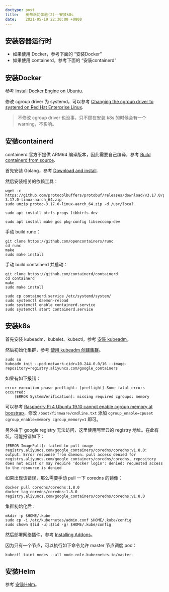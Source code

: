 ```yaml
---
doctype: post
title:   树莓派初体验(2)——安装k8s
date:    2021-05-19 22:30:00 +0800
---
```


## 安装容器运行时

- 如果使用 Docker，参考下面的 “安装Docker”
- 如果使用 containerd，参考下面的 “安装containerd”

## 安装Docker

参考 [Install Docker Engine on Ubuntu](https://docs.docker.com/engine/install/ubuntu/).

修改 cgroup driver 为 systemd，可以参考 [Changing the cgroup driver to systemd on Red Hat Enterprise Linux](https://www.ibm.com/docs/pl/cloud-private/3.1.2?topic=ts-changing-cgroup-driver-systemd-red-hat-enterprise-linux).

> 不修改 cgroup driver 也没事，只不顾在安装 k8s 的时候会有一个 warning，不影响。

## 安装containerd

containerd 官方不提供 ARM64 编译版本，因此需要自己编译，参考 [Build containerd from source](https://github.com/containerd/containerd/blob/master/BUILDING.md).

首先安装 Golang，参考 [Download and install](https://golang.org/doc/install).

然后安装相关的依赖工具：

```shell
wget -c https://github.com/protocolbuffers/protobuf/releases/download/v3.17.0/protoc-3.17.0-linux-aarch_64.zip
sudo unzip protoc-3.17.0-linux-aarch_64.zip -d /usr/local

sudo apt install btrfs-progs libbtrfs-dev

sudo apt install make gcc pkg-config libseccomp-dev
```

手动 build runc：

```shell
git clone https://github.com/opencontainers/runc
cd runc
make
sudo make install
```

手动 build containerd 并启动：

```shell
git clone https://github.com/containerd/containerd
cd containerd
make
sudo make install

sudo cp containerd.service /etc/systemd/system/
sudo systemctl daemon-reload
sudo systemctl enable containerd.service
sudo systemctl start containerd.service
```

## 安装k8s

首先安装 kubeadm、kubelet、kubectl，参考 [安装 kubeadm](https://kubernetes.io/zh/docs/setup/production-environment/tools/kubeadm/install-kubeadm/)。

然后初始化集群，参考 [使用 kubeadm 创建集群](https://kubernetes.io/zh/docs/setup/production-environment/tools/kubeadm/create-cluster-kubeadm/)。

```shell
sudo su
kubeadm init --pod-network-cidr=10.244.0.0/16 --image-repository=registry.aliyuncs.com/google_containers
```

如果有如下报错：

```
error execution phase preflight: [preflight] Some fatal errors occurred:
	[ERROR SystemVerification]: missing required cgroups: memory
```

可以参考 [Raspberry Pi 4 Ubuntu 19.10 cannot enable cgroup memory at boostrap](https://askubuntu.com/questions/1189480/raspberry-pi-4-ubuntu-19-10-cannot-enable-cgroup-memory-at-boostrap)，修改 `/boot/firmware/cmdline.txt`
添加 `cgroup_enable=cpuset cgroup_enable=memory cgroup_memory=1` 即可。

另外由于 google registry 无法访问，这里使用阿里云的 registry 地址。在此有坑，可能报错如下：

```
[ERROR ImagePull]: failed to pull image registry.aliyuncs.com/google_containers/coredns/coredns:v1.8.0: output: Error response from daemon: pull access denied for registry.aliyuncs.com/google_containers/coredns/coredns, repository does not exist or may require 'docker login': denied: requested access to the resource is denied
```

如果出现该错误，那么需要手动 pull 一下 coredns 的镜像：

```shell
docker pull coredns/coredns:1.8.0
docker tag coredns/coredns:1.8.0 registry.aliyuncs.com/google_containers/coredns/coredns:v1.8.0
```

集群初始化后：

```shell
mkdir -p $HOME/.kube
sudo cp -i /etc/kubernetes/admin.conf $HOME/.kube/config
sudo chown $(id -u):$(id -g) $HOME/.kube/config
```

然后部署网络插件，参考 [Installing Addons](https://kubernetes.io/docs/concepts/cluster-administration/addons/)。

因为只有一个节点，可以执行如下命令允许 master 节点调度 pod：

```shell
kubectl taint nodes --all node-role.kubernetes.io/master-
```

## 安装Helm

参考 [安装Helm](https://helm.sh/zh/docs/intro/install/)。
